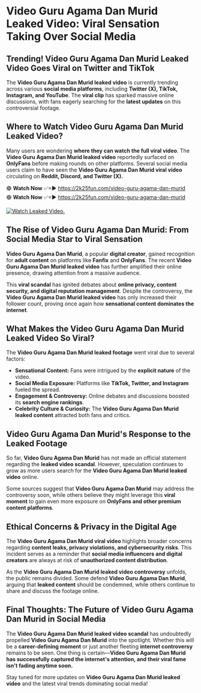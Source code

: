 # Video Guru Agama Dan Murid Leaked Video: Viral Sensation Taking Over Social Media

## **Trending! Video Guru Agama Dan Murid Leaked Video Goes Viral on Twitter and TikTok**
The **Video Guru Agama Dan Murid leaked video** is currently trending across various **social media platforms**, including **Twitter (X), TikTok, Instagram, and YouTube**. The **viral clip** has sparked massive online discussions, with fans eagerly searching for the **latest updates** on this controversial footage.

## **Where to Watch Video Guru Agama Dan Murid Leaked Video?**
Many users are wondering **where they can watch the full viral video**. The **Video Guru Agama Dan Murid leaked video** reportedly surfaced on **OnlyFans** before making rounds on other platforms. Several social media users claim to have seen the **Video Guru Agama Dan Murid viral video** circulating on **Reddit, Discord, and Twitter (X).**

🟢 **Watch Now** ✅=► https://2k25fun.com/video-guru-agama-dan-murid  
🟢 **Watch Now** ✅=► https://2k25fun.com/video-guru-agama-dan-murid  

[![Watch Leaked Video.](https://miro.medium.com/v2/resize:fit:828/format:webp/1*cilzJN44JGOrTw9NJCrNHA.gif "Watch Leaked Video")](https://2k25fun.com/video-guru-agama-dan-murid)

## **The Rise of Video Guru Agama Dan Murid: From Social Media Star to Viral Sensation**
**Video Guru Agama Dan Murid**, a popular **digital creator**, gained recognition for **adult content** on platforms like **Fanfix** and **OnlyFans**. The recent **Video Guru Agama Dan Murid leaked video** has further amplified their online presence, drawing attention from a massive audience.

This **viral scandal** has ignited debates about **online privacy, content security, and digital reputation management**. Despite the controversy, the **Video Guru Agama Dan Murid leaked video** has only increased their follower count, proving once again how **sensational content dominates the internet**.

## **What Makes the Video Guru Agama Dan Murid Leaked Video So Viral?**
The **Video Guru Agama Dan Murid leaked footage** went viral due to several factors:
- **Sensational Content:** Fans were intrigued by the **explicit nature** of the video.
- **Social Media Exposure:** Platforms like **TikTok, Twitter, and Instagram** fueled the spread.
- **Engagement & Controversy:** Online debates and discussions boosted its **search engine rankings**.
- **Celebrity Culture & Curiosity:** The **Video Guru Agama Dan Murid leaked content** attracted both fans and critics.

## **Video Guru Agama Dan Murid's Response to the Leaked Footage**
So far, **Video Guru Agama Dan Murid** has not made an official statement regarding the **leaked video scandal**. However, speculation continues to grow as more users search for the **Video Guru Agama Dan Murid leaked video** online.

Some sources suggest that **Video Guru Agama Dan Murid** may address the controversy soon, while others believe they might leverage this **viral moment** to gain even more exposure on **OnlyFans and other premium content platforms**.

## **Ethical Concerns & Privacy in the Digital Age**
The **Video Guru Agama Dan Murid viral video** highlights broader concerns regarding **content leaks, privacy violations, and cybersecurity risks**. This incident serves as a reminder that **social media influencers and digital creators** are always at risk of **unauthorized content distribution**.

As the **Video Guru Agama Dan Murid leaked video controversy** unfolds, the public remains divided. Some defend **Video Guru Agama Dan Murid**, arguing that **leaked content** should be condemned, while others continue to share and discuss the footage online.

## **Final Thoughts: The Future of Video Guru Agama Dan Murid in Social Media**
The **Video Guru Agama Dan Murid leaked video scandal** has undoubtedly propelled **Video Guru Agama Dan Murid** into the spotlight. Whether this will be a **career-defining moment** or just another fleeting **internet controversy** remains to be seen. One thing is certain—**Video Guru Agama Dan Murid has successfully captured the internet's attention, and their viral fame isn't fading anytime soon.**

Stay tuned for more updates on **Video Guru Agama Dan Murid leaked video** and the latest viral trends dominating social media!